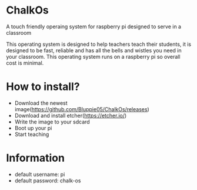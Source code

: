 # ChalkOs
A touch friendly operaing system for raspberry pi designed to serve in a classroom

This operating system is designed to help teachers teach their students, it is designed to be fast, reliable and has all the bells and wistles you need in your classroom. This operating system runs on a raspberry pi so overall cost is minimal.

# How to install?
- Download the newest image(https://github.com/Bluppie05/ChalkOs/releases)
- Download and install etcher(https://etcher.io/)
- Write the image to your sdcard
- Boot up your pi
- Start teaching

# Information
- default username: pi
- default password: chalk-os

